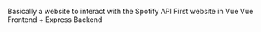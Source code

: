 Basically a website to interact with the Spotify API
First website in Vue
Vue Frontend + Express Backend